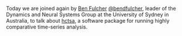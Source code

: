 Today we are joined again by [Ben Fulcher](http://www.benfulcher.com/) [@bendfulcher](https://twitter.com/bendfulcher), leader of the Dynamics and Neural Systems Group at the University of Sydney in Australia, to talk about [hctsa](https://github.com/benfulcher/hctsa), a software package for running highly comparative time-series analysis.